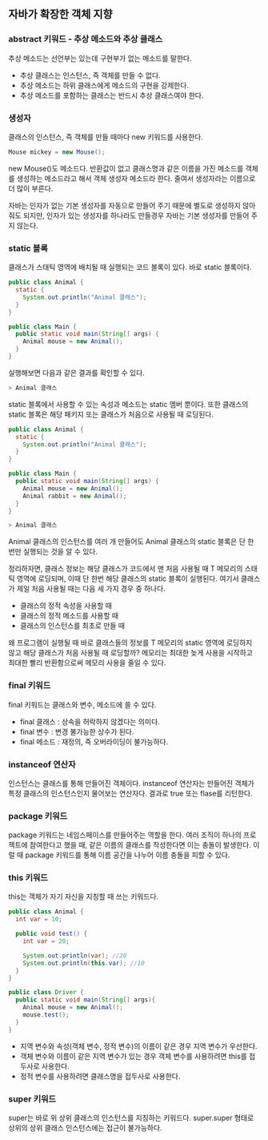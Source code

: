 ## 자바가 확장한 객체 지향

### abstract 키워드 - 추상 메소드와 추상 클래스

추상 메소드는 선언부는 있는데 구현부가 없는 메소드를 말한다.

- 추상 클래스는 인스턴스, 즉 객체를 만들 수 없다. 
- 추상 메소드는 하위 클래스에게 메소드의 구현을 강제한다.
- 추상 메소드를 포함하는 클래스는 반드시 추상 클래스여야 한다.

### 생성자

클래스의 인스턴스, 즉 객체를 만들 때마다 new 키워드를 사용한다.

```java
Mouse mickey = new Mouse();
```

new Mouse()도 메소드다. 반환값이 없고 클래스명과 같은 이름을 가진 메소드를 객체를 생성하는 메소드라고 해서 객체 생성자 메소드라 한다. 줄여서 생성자라는 이름으로 더 많이 부른다. 

자바는 인자가 없는 기본 생성자를 자동으로 만들어 주기 때문에 별도로 생성하지 않아줘도 되지만, 인자가 있는 생성자를 하나라도 만들경우 자바는 기본 생성자를 만들어 주지 않는다.

### static 블록

클래스가 스태틱 영역에 배치될 때 실행되는 코드 블록이 있다. 바로 static 블록이다.

```java
public class Animal {
  static {
    System.out.println("Animal 클래스");
  }
}
```

```java
public class Main {
  public static void main(String[] args) {
    Animal mouse = new Animal();
  }
}
```

실행해보면 다음과 같은 결과를 확인할 수 있다.

```java
> Animal 클래스
```

static 블록에서 사용할 수 있는 속성과 메소드는 static 멤버 뿐이다. 또한 클래스의 static 블록은 해당 패키지 또는 클래스가 처음으로 사용될 때 로딩된다.

```java
public class Animal {
  static {
    System.out.println("Animal 클래스");
  }
}

public class Main {
  public static void main(String[] args) {
    Animal mouse = new Animal();
    Animal rabbit = new Animal();
  }
}
```
```java
> Animal 클래스
```

Animal 클래스의 인스턴스를 여러 개 만들어도 Animal 클래스의 static 블록은 단 한 번만 실행되는 것을 알 수 있다.

정리하자면, 클래스 정보는 해당 클래스가 코드에서 맨 처음 사용될 때 T 메모리의 스태틱 영역에 로딩되며, 이때 단 한번 해당 클래스의 static 블록이 실행된다. 여기서 클래스가 제일 처음 사용될 때는 다음 세 가지 경우 중 하나다.

- 클래스의 정적 속성을 사용할 때
- 클래스의 정적 메소드를 사용할 때
- 클래스의 인스턴스를 최초로 만들 때

왜 프로그램이 실행될 때 바로 클래스들의 정보를 T 메모리의 static 영역에 로딩하지 않고 해당 클래스가 처음 사용될 때 로딩할까? 메모리는 최대한 늦게 사용을 시작하고 최대한 빨리 반환함으로써 메모리 사용을 줄일 수 있다.

### final 키워드

final 키워드는 클래스와 변수, 메소드에 쓸 수 있다.

- final 클래스 : 상속을 허락하지 않겠다는 의미다.
- final 변수 : 변경 불가능한 상수가 된다.
- final 메소드 : 재정의, 즉 오버라이딩이 불가능하다.

### instanceof 연산자

인스턴스는 클래스를 통해 만들어진 객체이다. instanceof 연산자는 만들어진 객체가 특정 클래스의 인스턴스인지 물어보는 연산자다. 결과로 true 또는 flase를 리턴한다.

### package 키워드

package 키워드는 네임스페이스를 만들어주는 역할을 한다. 여러 조직이 하나의 프로젝트에 참여한다고 했을 때, 같은 이름의 클래스를 작성한다면 이는 충돌이 발생한다. 이럴 때 package 키워드를 통해 이름 공간을 나누어 이름 충돌을 피할 수 있다.

### this 키워드

this는 객체가 자기 자신을 지칭할 때 쓰는 키워드다.

```java
public class Animal {
  int var = 10;

  public void test() {
    int var = 20;

    System.out.println(var); //20
    System.out.println(this.var); //10
  }
}

public class Driver {
  public static void main(String[] args){
    Animal mouse = new Animal();
    mouse.test();
  }
}
```

- 지역 변수와 속성(객체 변수, 정적 변수)의 이름이 같은 경우 지역 변수가 우선한다.
- 객체 변수와 이름이 같은 지역 변수가 있는 경우 객체 변수를 사용하려면 this를 접두사로 사용한다.
- 정적 변수를 사용하려면 클래스명을 접두사로 사용한다.

### super 키워드

super는 바로 위 상위 클래스의 인스턴스를 지칭하는 키워드다. super.super 형태로 상위의 상위 클래스 인스턴스에는 접근이 불가능하다.
